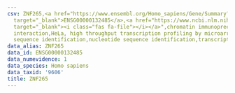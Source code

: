 ```yaml
---
csv: ZNF265,<a href="https://www.ensembl.org/Homo_sapiens/Gene/Summary?db=core;g=ENSG00000132485"
  target="_blank">ENSG00000132485</a>,<a href="https://www.ncbi.nlm.nih.gov/pubmed/17216044"
  target="_blank"><i class="fas fa-file"></i></a>",chromatin immunoprecipitation assay,direct
  interaction,HeLa, high throughput transcription profiling by microarray,nucleotide
  sequence identification,nucleotide sequence identification,transcriptional regulation,
data_alias: ZNF265
data_id: ENSG00000132485
data_numevidence: 1
data_species: Homo sapiens
data_taxid: '9606'
title: ZNF265
---
```

